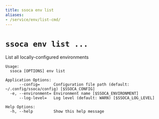 ```yaml
---
title: ssoca env list
aliases:
- /service/env/list-cmd/
---
```


# `ssoca env list ...`

List all locally-configured environments

    Usage:
      ssoca [OPTIONS] env list
    
    Application Options:
          --config=      Configuration file path (default: ~/.config/ssoca/config) [$SSOCA_CONFIG]
      -e, --environment= Environment name [$SSOCA_ENVIRONMENT]
          --log-level=   Log level (default: WARN) [$SSOCA_LOG_LEVEL]
    
    Help Options:
      -h, --help         Show this help message
    
